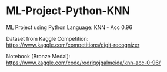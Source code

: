 # ML-Project-Python-KNN

ML Project using Python Language: KNN - Acc 0.96

Dataset from Kaggle Competition: https://www.kaggle.com/competitions/digit-recognizer

Notebook (Bronze Medal): https://www.kaggle.com/code/rodrigojgalmeida/knn-acc-0-96/
